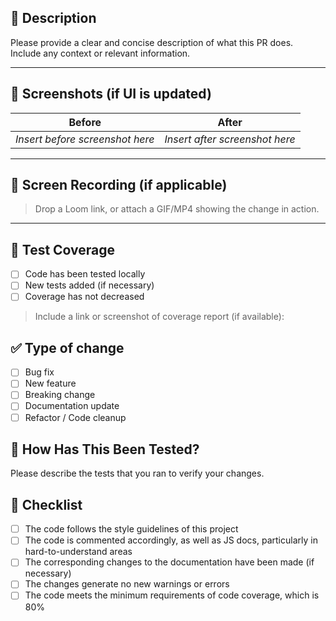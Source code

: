 ## 📝 Description

Please provide a clear and concise description of what this PR does. Include any context or relevant information.

---

## 📸 Screenshots (if UI is updated)

| Before | After |
|--------|-------|
| *Insert before screenshot here* | *Insert after screenshot here* |

---

## 🎥 Screen Recording (if applicable)

> Drop a Loom link, or attach a GIF/MP4 showing the change in action.

---

## 🧪 Test Coverage

- [ ] Code has been tested locally
- [ ] New tests added (if necessary)
- [ ] Coverage has not decreased

> Include a link or screenshot of coverage report (if available):

## ✅ Type of change

- [ ] Bug fix
- [ ] New feature
- [ ] Breaking change
- [ ] Documentation update
- [ ] Refactor / Code cleanup

## 🧪 How Has This Been Tested?

Please describe the tests that you ran to verify your changes.

## 📝 Checklist

- [ ] The code follows the style guidelines of this project
- [ ] The code is commented accordingly, as well as JS docs, particularly in hard-to-understand areas
- [ ] The corresponding changes to the documentation have been made (if necessary)
- [ ] The changes generate no new warnings or errors
- [ ] The code meets the minimum requirements of code coverage, which is 80%
